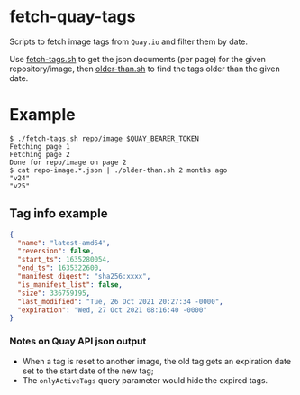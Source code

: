 # fetch-quay-tags
Scripts to fetch image tags from `Quay.io` and filter them by date.

Use [fetch-tags.sh](fetch-tags.sh) to get the json documents (per page) for the given repository/image, then [older-than.sh](older-than.sh)
to find the tags older than the given date.

# Example
```
$ ./fetch-tags.sh repo/image $QUAY_BEARER_TOKEN
Fetching page 1
Fetching page 2
Done for repo/image on page 2
$ cat repo-image.*.json | ./older-than.sh 2 months ago
"v24"
"v25"
```

## Tag info example
```json
{
  "name": "latest-amd64",
  "reversion": false,
  "start_ts": 1635280054,
  "end_ts": 1635322600,
  "manifest_digest": "sha256:xxxx",
  "is_manifest_list": false,
  "size": 336759195,
  "last_modified": "Tue, 26 Oct 2021 20:27:34 -0000",
  "expiration": "Wed, 27 Oct 2021 08:16:40 -0000"
}
```

### Notes on Quay API json output
* When a tag is reset to another image, the old tag gets an expiration date set to the start date of the new tag;
* The `onlyActiveTags` query parameter would hide the expired tags.

